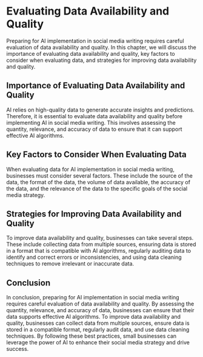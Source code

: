Evaluating Data Availability and Quality
============================================================================================================

Preparing for AI implementation in social media writing requires careful evaluation of data availability and quality. In this chapter, we will discuss the importance of evaluating data availability and quality, key factors to consider when evaluating data, and strategies for improving data availability and quality.

Importance of Evaluating Data Availability and Quality
------------------------------------------------------

AI relies on high-quality data to generate accurate insights and predictions. Therefore, it is essential to evaluate data availability and quality before implementing AI in social media writing. This involves assessing the quantity, relevance, and accuracy of data to ensure that it can support effective AI algorithms.

Key Factors to Consider When Evaluating Data
--------------------------------------------

When evaluating data for AI implementation in social media writing, businesses must consider several factors. These include the source of the data, the format of the data, the volume of data available, the accuracy of the data, and the relevance of the data to the specific goals of the social media strategy.

Strategies for Improving Data Availability and Quality
------------------------------------------------------

To improve data availability and quality, businesses can take several steps. These include collecting data from multiple sources, ensuring data is stored in a format that is compatible with AI algorithms, regularly auditing data to identify and correct errors or inconsistencies, and using data cleaning techniques to remove irrelevant or inaccurate data.

Conclusion
----------

In conclusion, preparing for AI implementation in social media writing requires careful evaluation of data availability and quality. By assessing the quantity, relevance, and accuracy of data, businesses can ensure that their data supports effective AI algorithms. To improve data availability and quality, businesses can collect data from multiple sources, ensure data is stored in a compatible format, regularly audit data, and use data cleaning techniques. By following these best practices, small businesses can leverage the power of AI to enhance their social media strategy and drive success.

